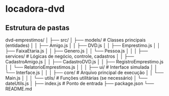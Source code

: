 # locadora-dvd

## Estrutura de pastas

dvd-emprestimos/
│
├── src/
│   ├── models/              # Classes principais (entidades)
│   │   ├── Amigo.js
│   │   ├── DVD.js
│   │   ├── Emprestimo.js
│   │   ├── FaixaEtaria.js
│   │   ├── Genero.js
│   │   └── Pessoa.js
│   │
│   ├── services/            # Lógicas de negócio, controle, cadastros
│   │   ├── CadastroAmigo.js
│   │   ├── CadastroDVD.js
│   │   ├── RegistroEmprestimo.js
│   │   └── RelatorioEmprestimos.js
│   │
│   ├── ui/                  # Interface simulada
│   │   └── Interface.js
│   │
│   ├── core/                # Arquivo principal de execução
│   │   └── Main.js
│   │
│   └── utils/               # Funções utilitárias (se necessário)
│       └── dateUtils.js
│
├── index.js                 # Ponto de entrada
├── package.json
└── README.md
